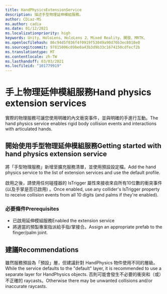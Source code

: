 ```yaml
---
title: HandPhysicsExtensionService
description: 描述手型物理延伸模組服務。
author: CDiaz-MS
ms.author: cadia
ms.date: 01/12/2021
ms.localizationpriority: high
keywords: Unity、HoloLens、HoloLens 2、Mixed Reality、開發、MRTK、
ms.openlocfilehash: 86c94d5f036f4f0919f53049a90d70b3ec8018e0
ms.sourcegitcommit: 97815006c09be0a43b3d9b33c1674150cdfecf2b
ms.translationtype: MT
ms.contentlocale: zh-TW
ms.lasthandoff: 03/03/2021
ms.locfileid: "101779919"
---
```

# <a name="hand-physics-extension-services"></a><span data-ttu-id="721ec-104">手上物理延伸模組服務</span><span class="sxs-lookup"><span data-stu-id="721ec-104">Hand physics extension services</span></span>

<span data-ttu-id="721ec-105">實際的物理服務可讓您使用明確的內文衝突事件，並與明確的手進行互動。</span><span class="sxs-lookup"><span data-stu-id="721ec-105">The hand physics service enables rigid body collision events and interactions with articulated hands.</span></span>

## <a name="getting-started-with-hand-physics-extension-service"></a><span data-ttu-id="721ec-106">開始使用手型物理延伸模組服務</span><span class="sxs-lookup"><span data-stu-id="721ec-106">Getting started with hand physics extension service</span></span>

<span data-ttu-id="721ec-107">將「手型物理服務」新增至擴充服務清單，並使用預設設定檔。</span><span class="sxs-lookup"><span data-stu-id="721ec-107">Add the hand physics service to the list of extension services and use the default profile.</span></span>

<span data-ttu-id="721ec-108">啟用之後，請使用任何碰撞器的 IsTrigger 屬性來接收來自所有10位數的衝突事件 (以及手掌是否已啟用) 。</span><span class="sxs-lookup"><span data-stu-id="721ec-108">Once enabled, use any collider's IsTrigger property to receive collision events from all 10 digits (and palms if they're enabled).</span></span>

### <a name="prerequisites"></a><span data-ttu-id="721ec-109">必要條件</span><span class="sxs-lookup"><span data-stu-id="721ec-109">Prerequisites</span></span>

- <span data-ttu-id="721ec-110">已啟用延伸模組服務</span><span class="sxs-lookup"><span data-stu-id="721ec-110">Enabled the extension service</span></span>
- <span data-ttu-id="721ec-111">將適當的預製專案指派給手指/掌接合。</span><span class="sxs-lookup"><span data-stu-id="721ec-111">Assign an appropriate prefab to the finger/palm joint.</span></span>

## <a name="recommendations"></a><span data-ttu-id="721ec-112">建議</span><span class="sxs-lookup"><span data-stu-id="721ec-112">Recommendations</span></span>

<span data-ttu-id="721ec-113">雖然服務預設為「預設」層，但建議針對 HandPhysics 物件使用不同的層級。</span><span class="sxs-lookup"><span data-stu-id="721ec-113">While the service defaults to the "default" layer, it is recommended to use a separate layer for HandPhysics objects.</span></span> <span data-ttu-id="721ec-114">否則可能會發生不必要的衝突和（或）不正確的 raycasts。</span><span class="sxs-lookup"><span data-stu-id="721ec-114">Otherwise there may be unwanted collisions and/or inaccurate raycasts.</span></span>

